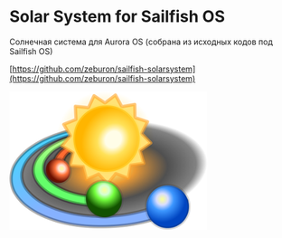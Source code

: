 Solar System for Sailfish OS
===================

Солнечная система для Aurora OS (собрана из исходных кодов под Sailfish OS)

[https://github.com/zeburon/sailfish-solarsystem](https://github.com/zeburon/sailfish-solarsystem)

![picture](../assets/images/open-source/Solar_System_for_Sailfish_OS.png)